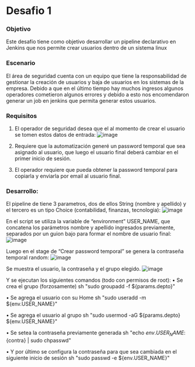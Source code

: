 # Desafio 1

### Objetivo
Este desafío tiene como objetivo desarrollar un pipeline declarativo en Jenkins que nos permite crear usuarios 
dentro de un sistema linux

### Escenario
El área de seguridad cuenta con un equipo que tiene la responsabilidad de gestionar la creación de usuarios y 
baja de usuarios en los sistemas de la empresa. Debido a que en el último tiempo hay muchos ingresos 
algunos operadores cometieron algunos errores y debido a esto nos encomendaron generar un job en jenkins 
que permita generar estos usuarios.

### Requisitos

1. El operador de seguridad desea que el al momento de crear el usuario se tomen estos datos de entrada:
![image](https://github.com/user-attachments/assets/0f43732b-d4ab-4190-914c-8c7194b0c321)

2. Requiere que la automatización generé un password temporal que sea asignado al usuario, que luego el 
usuario final deberá cambiar en el primer inicio de sesión.
3. El operador requiere que pueda obtener la password temporal para copiarla y enviarla por email al usuario 
final.

### Desarrollo:

El pipeline de tiene 3 parametros, dos de ellos String (nombre y apellido) y el tercero es un tipo Choice (contabilidad, finanzas, tecnologia):
![image](https://github.com/user-attachments/assets/cfa11997-ede5-4de6-9b30-ecd655931b14)


En el script se utiliza la variable de “environment” USER_NAME, que concatena los parámetros nombre y apellido ingresados previamente,
separados por un guion bajo para formar el nombre de usuario final:
![image](https://github.com/user-attachments/assets/aadc36bd-6a93-44ae-83c1-495e2ef91548)


Luego en el stage de “Crear password temporal” se genera la contraseña temporal random:
![image](https://github.com/user-attachments/assets/6c701dfd-ead0-4116-9158-5c1f1d5e1046)

Se muestra el usuario, la contraseña y el grupo elegido.
![image](https://github.com/user-attachments/assets/137e2538-8e3e-4a52-8d5b-be367ca16b7d)

Y se ejecutan los siguientes comandos (todo con permisos de root):
•	Se crea el grupo (forzosamente) 
	sh "sudo groupadd -f ${params.depto}"

•	Se agrega el usuario con su Home
	sh "sudo useradd -m ${env.USER_NAME}"

•	Se agrega el usuario al grupo
	sh "sudo usermod -aG ${params.depto} ${env.USER_NAME}"

•	Se setea la contraseña previamente generada
	sh "echo ${env.USER_NAME}:${contra} | sudo chpasswd"

•	Y por último se configura la contraseña para que sea cambiada en el siguiente inicio de sesión
	sh "sudo passwd -e ${env.USER_NAME}"
